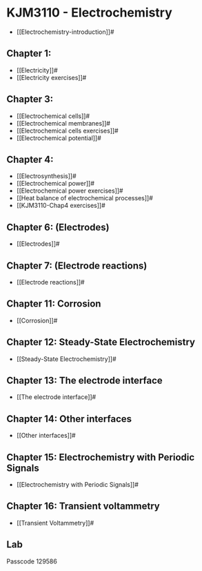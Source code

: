 # KJM3110 - Electrochemistry

- [[Electrochemistry-introduction]]#


## Chapter 1: 
- [[Electricity]]#
- [[Electricity exercises]]#


## Chapter 3: 

- [[Electrochemical cells]]#
- [[Electrochemical membranes]]#
- [[Electrochemical cells exercises]]#
- [[Electrochemical potential]]#


## Chapter 4: 

- [[Electrosynthesis]]#
- [[Electrochemical power]]#
- [[Electrochemical power exercises]]#
- [[Heat balance of electrochemical processes]]#
- [[KJM3110-Chap4 exercises]]#


## Chapter 6: (Electrodes)

- [[Electrodes]]#


## Chapter 7: (Electrode reactions)

- [[Electrode reactions]]#

## Chapter 11: Corrosion

- [[Corrosion]]#

## Chapter 12: Steady-State Electrochemistry

- [[Steady-State Electrochemistry]]#

## Chapter 13: The electrode interface

- [[The electrode interface]]#

## Chapter 14: Other interfaces

- [[Other interfaces]]#

## Chapter 15: Electrochemistry with Periodic Signals

- [[Electrochemistry with Periodic Signals]]#

## Chapter 16: Transient voltammetry

- [[Transient Voltammetry]]#

## Lab



Passcode 129586